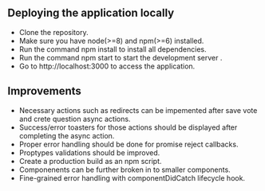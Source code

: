 Deploying the application locally
---------------------------------

* Clone the repository.
* Make sure you have node(>=8) and npm(>=6) installed.
* Run the command npm install to install all dependencies.
* Run the command npm start to start the development server .
* Go to http://localhost:3000 to access the application.


Improvements
-------------

* Necessary actions such as redirects can be impemented after save vote and crete question async actions.
* Success/error toasters for those actions should be displayed after completing the async action.
* Proper error handling should be done for promise reject callbacks.
* Proptypes validations should be improved.
* Create a production build as an npm script.
* Componenents can be further broken in to smaller components.
* Fine-grained error handling with componentDidCatch lifecycle hook.


